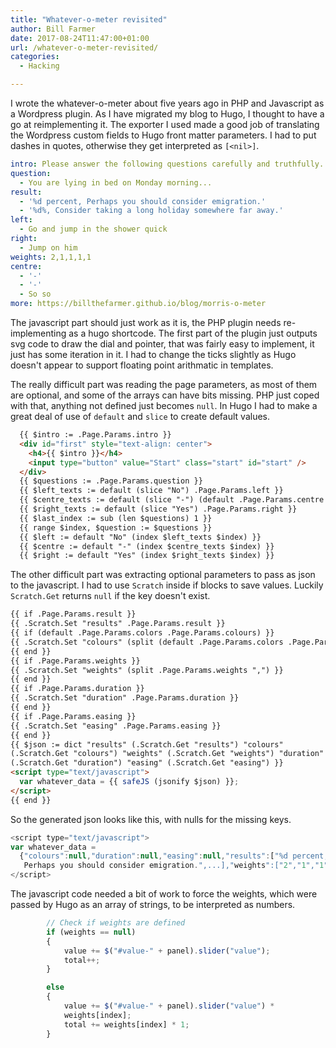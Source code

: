 ```yaml
---
title: "Whatever-o-meter revisited"
author: Bill Farmer
date: 2017-08-24T11:47:00+01:00
url: /whatever-o-meter-revisited/
categories:
  - Hacking

---
```


I wrote the whatever-o-meter about five years ago in PHP and
Javascript as a Wordpress plugin. As I have migrated my blog to Hugo,
I thought to have a go at reimplementing it. The exporter I used made
a good job of translating the Wordpress custom fields to Hugo front
matter parameters. I had to put dashes in quotes, otherwise they get
interpreted as `[<nil>]`.

```yaml
intro: Please answer the following questions carefully and truthfully.
question:
  - You are lying in bed on Monday morning...
result:
  - '%d percent, Perhaps you should consider emigration.'
  - '%d%, Consider taking a long holiday somewhere far away.'
left:
  - Go and jump in the shower quick
right:
  - Jump on him
weights: 2,1,1,1,1
centre:
  - '-'
  - '-'
  - So so
more: https://billthefarmer.github.io/blog/morris-o-meter
```

The javascript part should just work as it is, the PHP plugin needs
re-implementing as a hugo shortcode. The first part of the plugin just
outputs svg code to draw the dial and pointer, that was fairly easy to
implement, it just has some iteration in it. I had to change the ticks
slightly as Hugo doesn't appear to support floating point arithmatic
in templates.

The really difficult part was reading the page parameters, as most of
them are optional, and some of the arrays can have bits missing. PHP
just coped with that, anything not defined just becomes `null`. In
Hugo I had to make a great deal of use of `default` and `slice` to
create default values.

```html
  {{ $intro := .Page.Params.intro }}
  <div id="first" style="text-align: center">
    <h4>{{ $intro }}</h4>
    <input type="button" value="Start" class="start" id="start" />
  </div>
  {{ $questions := .Page.Params.question }}
  {{ $left_texts := default (slice "No") .Page.Params.left }}
  {{ $centre_texts := default (slice "-") (default .Page.Params.centre .Page.Params.center) }}
  {{ $right_texts := default (slice "Yes") .Page.Params.right }}
  {{ $last_index := sub (len $questions) 1 }}
  {{ range $index, $question := $questions }}
  {{ $left := default "No" (index $left_texts $index) }}
  {{ $centre := default "-" (index $centre_texts $index) }}
  {{ $right := default "Yes" (index $right_texts $index) }}
```

The other difficult part was extracting optional parameters to pass as
json to the javascript. I had to use `Scratch` inside if blocks to
save values. Luckily `Scratch.Get` returns `null` if the key doesn't
exist.

```html
{{ if .Page.Params.result }}
{{ .Scratch.Set "results" .Page.Params.result }}
{{ if (default .Page.Params.colors .Page.Params.colours) }}
{{ .Scratch.Set "colours" (split (default .Page.Params.colors .Page.Params.colours) ",") }}
{{ end }}
{{ if .Page.Params.weights }}
{{ .Scratch.Set "weights" (split .Page.Params.weights ",") }}
{{ end }}
{{ if .Page.Params.duration }}
{{ .Scratch.Set "duration" .Page.Params.duration }}
{{ end }}
{{ if .Page.Params.easing }}
{{ .Scratch.Set "easing" .Page.Params.easing }}
{{ end }}
{{ $json := dict "results" (.Scratch.Get "results") "colours"
(.Scratch.Get "colours") "weights" (.Scratch.Get "weights") "duration"
(.Scratch.Get "duration") "easing" (.Scratch.Get "easing") }}
<script type="text/javascript">
  var whatever_data = {{ safeJS (jsonify $json) }};
</script>
{{ end }}
```

So the generated json looks like this, with nulls for the missing keys.

```javascript
<script type="text/javascript">
var whatever_data =
  {"colours":null,"duration":null,"easing":null,"results":["%d percent,
   Perhaps you should consider emigration.",...],"weights":["2","1","1","1","1"]};
</script>
```

The javascript code needed a bit of work to force the weights, which
were passed by Hugo as an array of strings, to be interpreted as numbers.

```javascript
        // Check if weights are defined
        if (weights == null)
        {
            value += $("#value-" + panel).slider("value");
            total++;
        }

        else
        {
            value += $("#value-" + panel).slider("value") *
	        weights[index];
            total += weights[index] * 1;
        }
```
